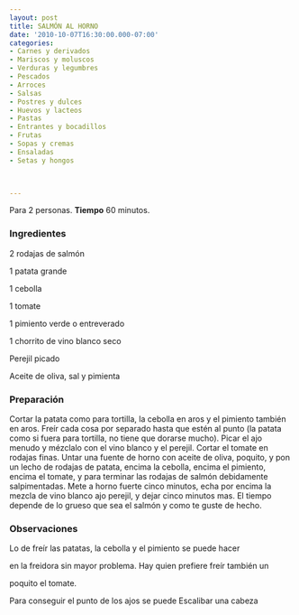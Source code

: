 ```yaml
---
layout: post
title: SALMÓN AL HORNO
date: '2010-10-07T16:30:00.000-07:00'
categories:
- Carnes y derivados
- Mariscos y moluscos
- Verduras y legumbres
- Pescados
- Arroces
- Salsas
- Postres y dulces
- Huevos y lacteos
- Pastas
- Entrantes y bocadillos
- Frutas
- Sopas y cremas
- Ensaladas
- Setas y hongos
 


---
```


Para 2 personas.
<b>Tiempo</b> 60 minutos.

<h3>Ingredientes</h3>

2 rodajas de salmón

1 patata grande

1 cebolla

1 tomate

1 pimiento verde o entreverado

1 chorrito de vino blanco seco

Perejil picado

Aceite de oliva, sal y pimienta

<h3>Preparación</h3>

Cortar la patata como para tortilla, la cebolla en aros y el pimiento también en aros. Freír cada cosa por separado hasta que estén al punto (la patata como si fuera para tortilla, no tiene que dorarse mucho). Picar el ajo menudo y mézclalo con el vino blanco y el perejil. Cortar el tomate en rodajas finas. Untar una fuente de horno con aceite de oliva, poquito, y pon un lecho de rodajas de patata, encima la cebolla, encima el pimiento, encima el tomate, y para terminar las rodajas de salmón debidamente salpimentadas. Mete a horno fuerte cinco minutos, echa por encima la mezcla de vino blanco ajo perejil, y dejar cinco minutos mas. El tiempo depende de lo grueso que sea el salmón y como te guste de hecho.

<h3>Observaciones</h3>

Lo de freír las patatas, la cebolla y el pimiento se puede hacer

en la freidora sin mayor problema. Hay quien prefiere freír también un

poquito el tomate.

Para conseguir el punto de los ajos se puede Escalibar una cabeza

